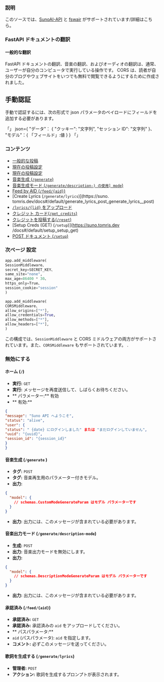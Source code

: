 ### 説明

このソースでは、[SunoAI-API](https://github.com/SunoAI-API/Suno-API) と [fswair](https://github.com/fswair) がサポートされています/詳細はこちら。

### FastAPI ドキュメントの翻訳

#### 一般的な翻訳

FastAPI ドキュメントの翻訳、音楽の翻訳、およびオーディオの翻訳は、通常、ユーザーが自分のコンピュータで実行している操作です。 CORS は、読者が自分のブログやウェブサイトをいつでも無料で閲覧できるようにするために作成されました。

## 手動認証

手動で認証するには、次の形式で json パラメータのペイロードにフィールドを追加する必要があります。

「」
json={
"データ"： {
"クッキー": "文字列",
"セッション ID": "文字列"
}、
"モデル"：{
「フィールド」:値
}
}
「」

### コンテンツ

- [一般的な投稿](#一般的な投稿)
- [現在の投稿設定](#現在の投稿設定)
- [現在の投稿設定](#現在の投稿設定)
- [音楽生成 (`/generate`)](https://suno.tomris.dev/docs#/default/generate_generate_post)
- [音楽生成モード (`/generate/description-) の使用] mode`)](https://suno.tomris.dev/docs#/default/generate_with_song_description_generate_description_mode_post)
- [Feed by AID (`/feed/{aid}`)](https://suno.tomris.dev/docs#/default/fetch_feed_feed__aid__get)
- [Create Lyrics (`/generate/lyrics`)](https://suno. tomris.dev/docs#/default/generate_lyrics_post_generate_lyrics\_\_post)
- [`/lyrics/{lid}` をアップロード](https://suno.tomris.dev/docs#/default/fetch_lyrics_lyrics__lid__get)
- [クレジット カード(`/get_credits`)](https://suno.tomris.dev/docs#/default/fetch_credits_get_credits_get)
- [クレジットを投稿する(`/reset`)](https://suno.tomris.dev/docs#/default/reset_reset_get)
- [Setup Creds (GET) (`/setup`)](https://suno.tomris.dev /docs#/default/setup_setup_get)
- [POST ドキュメント (`/setup`)](https://suno.tomris.dev/docs#/default/setup_setup_post)

### 次ページ 設定

```python
app.add_middleware(
SessionMiddleware、
secret_key=SECRET_KEY、
same_site="none",
max_age=86400 * 30、
https_only=True、
session_cookie="session"
)

app.add_middleware(
CORSMiddleware、
allow_origins=["*"],
allow_credentials=True,
allow_methods=["*"],
allow_headers=["*"],
)
```

この構成では、`SessionMiddleware` と CORS ミドルウェアの両方がサポートされています。また、`CORSMiddleware` もサポートされています。 .

### 無効にする

#### ホーム (`/`)

- **実行:** `GET`
- **実行:** メッセージを再度送信して、しばらくお待ちください。
- ** パラメーター:** 有効
- ** 有効:**

```json
{
"message": "Suno API へようこそ",
"status": "alive",
"user": {
"status": " {date} にログインしました" または "まだログインしていません",
"uuid": "{uuid}",
"session_id": "{session_id}"
}
}
```

#### 音楽生成 (`/generate` )

- **タグ:** `POST`
- **タグ:** 音楽再生用のパラメーター付きモデル。
- **出力:**

```json
{
  "model": {
    // schemas.CustomModeGenerateParam はモデル パラメーターです
  }
}
```

- **出力:** 出力には、このメッセージが含まれている必要があります。

#### 音楽出力モード (`/generate/description-mode`)

- **生成:** `POST`
- **出力:** 音楽出力モードを無効にします。
- **出力:**

```json
{
  "model": {
    // schemas.DescriptionModeGenerateParam はモデル パラメーターです
  }
}
```

- **出力:** 出力には、このメッセージが含まれている必要があります。

#### 承認済み (`/feed/{aid}`)

- **承認済み:** `GET`
- **承認済み:** 承認済みの `aid` をアップロードしてください。
- ** パスパラメータ:**
- `aid` (パスパラメータ): `aid` を指定します。
- **コメント:** 必ずこのメッセージを送ってください。

#### 歌詞を生成する (`/generate/lyrics`)

- **管理者:** `POST`
- **アクション:** 歌詞を生成するプロンプトが表示されます。
